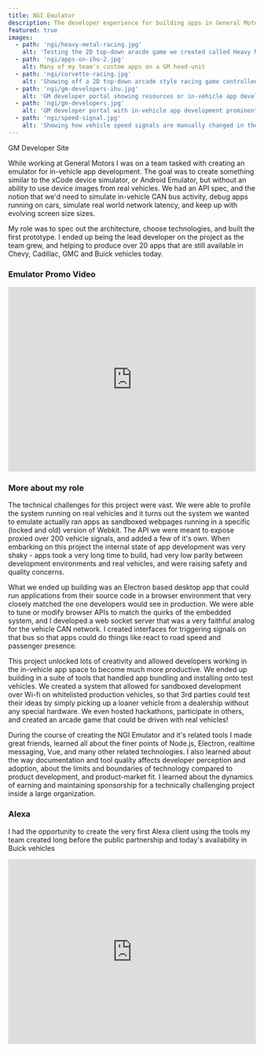 ```yaml
---
title: NGI Emulator
description: The developer experience for building apps in General Motors' vehicles
featured: true
images: 
  - path: 'ngi/heavy-metal-racing.jpg'
    alt: 'Testing the 2D top-down aracde game we created called Heavy Metal Racing, controlled wirelessly with real vehicles'
  - path: 'ngi/apps-on-ihu-2.jpg'
    alt: Many of my team's custom apps on a GM head-unit
  - path: 'ngi/corvette-racing.jpg'
    alt: 'Showing off a 2D top-down arcade style racing game controlled wirelessly via steering a pedal inputs relayed in real-time from two corvettes over wi-fi at the MHACKS8 hackathon. '
  - path: 'ngi/gm-developers-ihu.jpg'
    alt: 'GM developer portal showing resources or in-vehicle app development'
  - path: 'ngi/gm-developers.jpg'
    alt: 'GM developer portal with in-vehicle app development prominently featured'
  - path: 'ngi/speed-signal.jpg'
    alt: 'Showing how vehicle speed signals are manually changed in the emulator environment while an app responds to those changes'
---
```

<StyleLink href="https://developer.gm.com/">GM Developer Site</StyleLink>

While working at General Motors I was on a team tasked with creating an emulator for in-vehicle app development. The goal was to create something similar to the xCode device simulator, or Android Emulator, but without an ability to use device images from real vehicles. We had an API spec, and the notion that we'd need to simulate in-vehicle CAN bus activity, debug apps running on cars, simulate real world network latency, and keep up with evolving screen size sizes.


<image-carousel :images="images"></image-carousel>

My role was to spec out the architecture, choose technologies, and built the first prototype. I ended up being the lead developer on the project as the team grew, and helping to produce over 20 apps that are still available in Chevy, Cadillac, GMC and Buick vehicles today. 

### Emulator Promo Video

<iframe src='https://players.brightcove.net/1050888044001/ByziG8mfx_default/index.html?videoId=5438328173001' allowfullscreen frameborder=0 style="width: 100%; height: 375px;"></iframe>

### More about my role

The technical challenges for this project were vast. We were able to profile the system running on real vehicles and it turns out the system we wanted to emulate actually ran apps as sandboxed webpages running in a specific (locked and old) version of Webkit. The API we were meant to expose proxied over 200 vehicle signals, and added a few of it's own. When embarking on this project the internal state of app development was very shaky - apps took a very long time to build, had very low parity between development environments and real vehicles, and were raising safety and quality concerns. 

What we ended up building was an Electron based desktop app that could run applications from their source code in a browser environment that very closely matched the one developers would see in production. We were able to tune or modify browser APIs to match the quirks of the embedded system, and I developed a web socket server that was a very faithful analog for the vehicle CAN network. I created interfaces for triggering signals on that bus so that apps could do things like react to road speed and passenger presence. 

This project unlocked lots of creativity and allowed developers working in the in-vehicle app space to become much more productive. We ended up building in a suite of tools that handled app bundling and installing onto test vehicles. We created a system that allowed for sandboxed development over Wi-fi on whitelisted production vehicles, so that 3rd parties could test their ideas by simply picking up a loaner vehicle from a dealership without any special hardware. We even hosted hackathons, participate in others, and created an arcade game that could be driven with real vehicles!

During the course of creating the NGI Emulator and it's related tools I made great friends, learned all about the finer points of Node.js, Electron, realtime messaging, Vue, and many other related technologies. I also learned about the way documentation and tool quality affects developer perception and adoption, about the limits and boundaries of technology compared to product development, and product-market fit. I learned about the dynamics of earning and maintaining sponsorship for a technically challenging project inside a large organization. 
### Alexa

I had the opportunity to create the very first Alexa client using the tools my team created long before the public partnership and today's availability in Buick vehicles

<iframe width="100%" height="375" src="https://www.youtube.com/embed/G6IxFPzBmxQ?start=5" title="YouTube video player" frameborder="0" allow="accelerometer; autoplay; clipboard-write; encrypted-media; gyroscope; picture-in-picture" allowfullscreen></iframe>